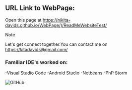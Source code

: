 
## URL Link to WebPage:
Open this page at <https://nikita-davids.github.io/WebPage/)/ReadMeWebsiteTest/>
 


> [!NOTE]
> Let's get connect together.You can contact me on <https://kitadavids@gmail.com/>


### Familiar IDE's worked on:
-Visual Studio Code
-Android Studio
-Netbeans
-PhP Storm




![GitHub](https://github.com/Nikita-Davids/WebPage/assets/101563505/645c7ce4-d1e7-467c-a9ff-c19775868db1)








